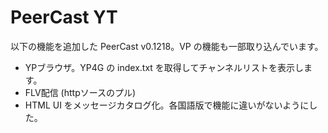 # PeerCast YT

以下の機能を追加した PeerCast v0.1218。VP の機能も一部取り込んでいます。

* YPブラウザ。YP4G の index.txt を取得してチャンネルリストを表示します。
* FLV配信 (httpソースのプル)
* HTML UI をメッセージカタログ化。各国語版で機能に違いがないようにした。
